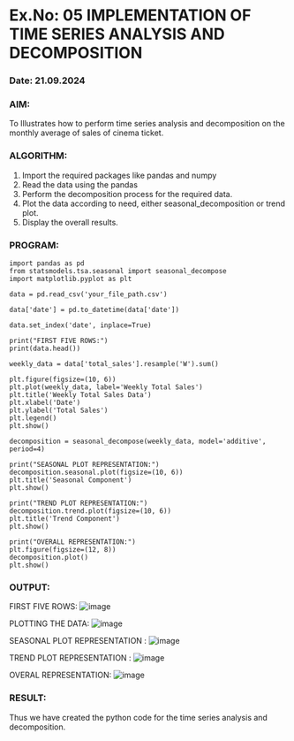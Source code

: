 # Ex.No: 05  IMPLEMENTATION OF TIME SERIES ANALYSIS AND DECOMPOSITION
### Date: 21.09.2024


### AIM:
To Illustrates how to perform time series analysis and decomposition on the monthly average of sales of cinema ticket.

### ALGORITHM:
1. Import the required packages like pandas and numpy
2. Read the data using the pandas
3. Perform the decomposition process for the required data.
4. Plot the data according to need, either seasonal_decomposition or trend plot.
5. Display the overall results.

### PROGRAM:
```
import pandas as pd
from statsmodels.tsa.seasonal import seasonal_decompose
import matplotlib.pyplot as plt

data = pd.read_csv('your_file_path.csv')

data['date'] = pd.to_datetime(data['date'])

data.set_index('date', inplace=True)

print("FIRST FIVE ROWS:")
print(data.head())

weekly_data = data['total_sales'].resample('W').sum()

plt.figure(figsize=(10, 6))
plt.plot(weekly_data, label='Weekly Total Sales')
plt.title('Weekly Total Sales Data')
plt.xlabel('Date')
plt.ylabel('Total Sales')
plt.legend()
plt.show()

decomposition = seasonal_decompose(weekly_data, model='additive', period=4)

print("SEASONAL PLOT REPRESENTATION:")
decomposition.seasonal.plot(figsize=(10, 6))
plt.title('Seasonal Component')
plt.show()

print("TREND PLOT REPRESENTATION:")
decomposition.trend.plot(figsize=(10, 6))
plt.title('Trend Component')
plt.show()

print("OVERALL REPRESENTATION:")
plt.figure(figsize=(12, 8))
decomposition.plot()
plt.show()

``` 

### OUTPUT:
FIRST FIVE ROWS:
![image](https://github.com/user-attachments/assets/45738249-ba8f-458a-9f2b-d4adacdaf0cf)


PLOTTING THE DATA:
![image](https://github.com/user-attachments/assets/d6e5a8f2-7ac7-4a61-854b-29ec47ba58e6)


SEASONAL PLOT REPRESENTATION :
![image](https://github.com/user-attachments/assets/ef340a27-c166-4218-978e-63c322798323)


TREND PLOT REPRESENTATION :
![image](https://github.com/user-attachments/assets/1096dd87-b455-4ad1-8b82-91afdcaf7fe9)


OVERAL REPRESENTATION:
![image](https://github.com/user-attachments/assets/df23f176-5cb5-409b-803a-11e717c2c280)

### RESULT:
Thus we have created the python code for the time series analysis and decomposition.
